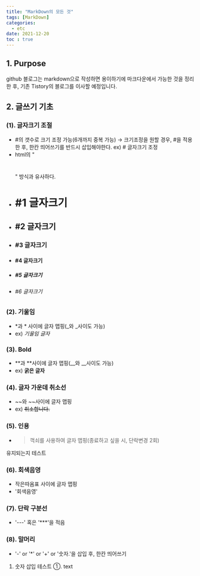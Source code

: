 ```yaml
---
title: "MarkDown의 모든 것"
tags: [MarkDown]
categories:
  - etc
date: 2021-12-20
toc : true
---
```


## 1. **Purpose**
github 블로그는 markdown으로 작성하면 용이하기에 마크다운에서 가능한 것을 정리한 후, 기존 Tistory의 블로그를 이사할 예정입니다.

## 2. **글쓰기 기초**
### (1). 글자크기 조절
- #의 갯수로 크기 조정 가능(6개까지 중복 가능) → 크기조정을 원할 경우, #을 적용한 후, 한칸 띄어쓰기를 반드시 삽입해야한다. ex) # 글자크기 조정
- html의 "<h1></h1>" 방식과 유사하다. 
- <h1>#1 글자크기</h1>
- <h2>#2 글자크기</h2>
- <h3>#3 글자크기</h3>
- <h4>#4 글자크기</h4>
- <h5>#5 글자크기</h5>
- <h6>#6 글자크기</h6>

### (2). 기울임
- *과 * 사이에 글자 맵핑(_와 _사이도 가능)
- ex) *기울임 글자*

### (3). Bold
- **과 **사이에 글자 맵핑(__와 __사이도 가능)
- ex) **굵은 글자**

### (4). 글자 가운데 취소선
- ~~와 ~~사이에 글자 맵핑
- ex) ~~취소합니다.~~

### (5). 인용
- >꺽쇠를 사용하여 글자 맵핑(종료하고 싶을 시, 단락변경 2회)

유지되는지 테스트

### (6). 회색음영
- 작은따옴표 사이에 글자 맵핑
- '회색음영'

### (7). 단락 구분선
- '---' 혹은 '***'을 적음

### (8). 말머리
- '-' or '*' or '+' or '숫자.'을 삽입 후, 한칸 띄어쓰기
1. 숫자 삽입 테스트
①. text
